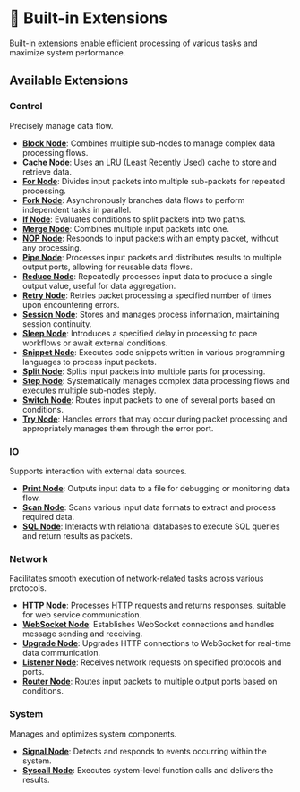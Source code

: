 # 🔧 Built-in Extensions

Built-in extensions enable efficient processing of various tasks and maximize system performance.

## Available Extensions

### **Control**

Precisely manage data flow.

- **[Block Node](./docs/block_node.md)**: Combines multiple sub-nodes to manage complex data processing flows.
- **[Cache Node](./docs/cache_node.md)**: Uses an LRU (Least Recently Used) cache to store and retrieve data.
- **[For Node](./docs/for_node.md)**: Divides input packets into multiple sub-packets for repeated processing.
- **[Fork Node](./docs/fork_node.md)**: Asynchronously branches data flows to perform independent tasks in parallel.
- **[If Node](./docs/if_node.md)**: Evaluates conditions to split packets into two paths.
- **[Merge Node](./docs/merge_node.md)**: Combines multiple input packets into one.
- **[NOP Node](./docs/nop_node.md)**: Responds to input packets with an empty packet, without any processing.
- **[Pipe Node](./docs/pipe_node.md)**: Processes input packets and distributes results to multiple output ports, allowing for reusable data flows.
- **[Reduce Node](./docs/reduce_node.md)**: Repeatedly processes input data to produce a single output value, useful for data aggregation.
- **[Retry Node](./docs/retry_node.md)**: Retries packet processing a specified number of times upon encountering errors.
- **[Session Node](./docs/session_node.md)**: Stores and manages process information, maintaining session continuity.
- **[Sleep Node](./docs/sleep_node.md)**: Introduces a specified delay in processing to pace workflows or await external
  conditions.
- **[Snippet Node](./docs/snippet_node.md)**: Executes code snippets written in various programming languages to process input packets.
- **[Split Node](./docs/split_node.md)**: Splits input packets into multiple parts for processing.
- **[Step Node](./docs/step_node.md)**: Systematically manages complex data processing flows and executes multiple
  sub-nodes steply.
- **[Switch Node](./docs/switch_node.md)**: Routes input packets to one of several ports based on conditions.
- **[Try Node](./docs/try_node.md)**: Handles errors that may occur during packet processing and appropriately manages
  them through the error port.

### **IO**

Supports interaction with external data sources.

- **[Print Node](./docs/print_node.md)**: Outputs input data to a file for debugging or monitoring data flow.
- **[Scan Node](./docs/scan_node.md)**: Scans various input data formats to extract and process required data.
- **[SQL Node](./docs/sql_node.md)**: Interacts with relational databases to execute SQL queries and return results as packets.

### **Network**

Facilitates smooth execution of network-related tasks across various protocols.

- **[HTTP Node](./docs/http_node.md)**: Processes HTTP requests and returns responses, suitable for web service communication.
- **[WebSocket Node](./docs/websocket_node.md)**: Establishes WebSocket connections and handles message sending and receiving.
- **[Upgrade Node](./docs/upgrade_node.md)**: Upgrades HTTP connections to WebSocket for real-time data communication.
- **[Listener Node](./docs/listener_node.md)**: Receives network requests on specified protocols and ports.
- **[Router Node](./docs/router_node.md)**: Routes input packets to multiple output ports based on conditions.

### **System**

Manages and optimizes system components.

- **[Signal Node](./docs/signal_node.md)**: Detects and responds to events occurring within the system.
- **[Syscall Node](./docs/syscall_node.md)**: Executes system-level function calls and delivers the results.
